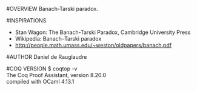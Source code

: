 #OVERVIEW
Banach-Tarski paradox.

#INSPIRATIONS
   - Stan Wagon: The Banach-Tarski Paradox, Cambridge University Press
   - Wikipedia: Banach–Tarski paradox
   - http://people.math.umass.edu/~weston/oldpapers/banach.pdf

#AUTHOR
Daniel de Rauglaudre

#COQ VERSION
  $ coqtop -v<br/>
  The Coq Proof Assistant, version 8.20.0<br/>
  compiled with OCaml 4.13.1
